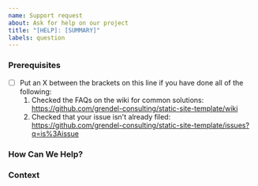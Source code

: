 ```yaml
---
name: Support request
about: Ask for help on our project
title: "[HELP]: [SUMMARY]"
labels: question
---
```


<!--

Have you read our Code of Conduct? By filing an Issue, you are expected to comply with it, including treating everyone with respect: https://github.com/grendel-consulting/static-site-template/blob/master/.github/CODE_OF_CONDUCT.md

-->

### Prerequisites

* [ ] Put an X between the brackets on this line if you have done all of the following:
    1. Checked the FAQs on the wiki for common solutions: <https://github.com/grendel-consulting/static-site-template/wiki>
    2. Checked that your issue isn't already filed: <https://github.com/grendel-consulting/static-site-template/issues?q=is%3Aissue>

### How Can We Help?

<!-- Description of where you're looking for help and what you're looking for from us. If it is unrelated to this project specifically, we can only provide limited help -->

### Context

<!-- Please include the browser and version, if relevant, together with what OS and its version you're running. -->